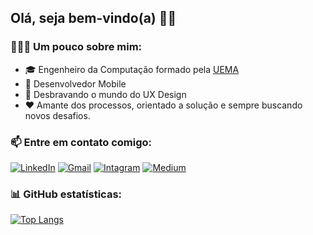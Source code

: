 ## Olá, seja bem-vindo(a) 👋🏼
### 👨🏻‍💻 Um pouco sobre mim: 
- 🎓 Engenheiro da Computação formado pela <a href="https://www.uema.br">UEMA</a>
- 🚀 Desenvolvedor Mobile
- 🚀 Desbravando o mundo do UX Design
- ❤ Amante dos processos, orientado a solução e sempre buscando novos desafios.

### 📫 Entre em contato comigo:
  <a href="https://www.linkedin.com/in/kemberllyrochasilva/"> <img src="https://img.shields.io/badge/LinkedIn-%230A66C2?style=for-the-badge&logo=linkedin&logoColor=white" alt="LinkedIn"></a> 
  <a href="mailto:kemberllyrochasilva@gmail.com"> <img src="https://img.shields.io/badge/Gmail-%23C5221E?style=for-the-badge&logo=gmail&logoColor=white" alt="Gmail"></a> 
  <a href="https://www.instagram.com/kemberllysilva_/"> <img src="https://img.shields.io/badge/instagram-%23FE2973.svg?&style=for-the-badge&logo=instagram&logoColor=white" alt="Intagram"></a>
  <a href="https://kemberllysilva.medium.com"> <img src="https://img.shields.io/badge/medium-%23000000.svg?&style=for-the-badge&logo=medium&logoColor=white" alt="Medium"></a>
  
### 📊 GitHub estatísticas:
[![Top Langs](https://github-readme-stats.vercel.app/api/top-langs/?username=KemberllyKib3&layout=compact&hide_border=true&theme=dark&bg_color=0D1117)](https://github.com/KemberllyKib3/github-readme-stats)<br>
<!--[![Estatísticas](https://github-readme-stats.vercel.app/api?username=KemberllyKib3&include_all_commits=true&hide=issues&count_private=true&show_icons=true&hide_border=true&theme=radical)](https://github.com/KemberllyKib3/github-readme-stats)


<!--
**KemberllyKib3/KemberllyKib3** is a ✨ _special_ ✨ repository because its `README.md` (this file) appears on your GitHub profile.
